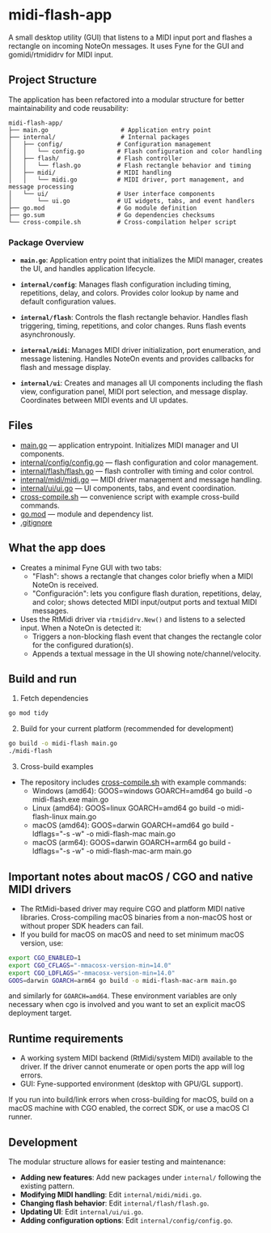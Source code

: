 # midi-flash-app

A small desktop utility (GUI) that listens to a MIDI input port and flashes a rectangle on incoming NoteOn messages. It uses Fyne for the GUI and gomidi/rtmididrv for MIDI input.

## Project Structure

The application has been refactored into a modular structure for better maintainability and code reusability:

```
midi-flash-app/
├── main.go                    # Application entry point
├── internal/                  # Internal packages
│   ├── config/               # Configuration management
│   │   └── config.go         # Flash configuration and color handling
│   ├── flash/                # Flash controller
│   │   └── flash.go          # Flash rectangle behavior and timing
│   ├── midi/                 # MIDI handling
│   │   └── midi.go           # MIDI driver, port management, and message processing
│   └── ui/                   # User interface components
│       └── ui.go             # UI widgets, tabs, and event handlers
├── go.mod                    # Go module definition
├── go.sum                    # Go dependencies checksums
└── cross-compile.sh          # Cross-compilation helper script
```

### Package Overview

- **`main.go`**: Application entry point that initializes the MIDI manager, creates the UI, and handles application lifecycle.

- **`internal/config`**: Manages flash configuration including timing, repetitions, delay, and colors. Provides color lookup by name and default configuration values.

- **`internal/flash`**: Controls the flash rectangle behavior. Handles flash triggering, timing, repetitions, and color changes. Runs flash events asynchronously.

- **`internal/midi`**: Manages MIDI driver initialization, port enumeration, and message listening. Handles NoteOn events and provides callbacks for flash and message display.

- **`internal/ui`**: Creates and manages all UI components including the flash view, configuration panel, MIDI port selection, and message display. Coordinates between MIDI events and UI updates.

## Files
- [main.go](main.go) — application entrypoint. Initializes MIDI manager and UI components.
- [internal/config/config.go](internal/config/config.go) — flash configuration and color management.
- [internal/flash/flash.go](internal/flash/flash.go) — flash controller with timing and color control.
- [internal/midi/midi.go](internal/midi/midi.go) — MIDI driver management and message handling.
- [internal/ui/ui.go](internal/ui/ui.go) — UI components, tabs, and event coordination.
- [cross-compile.sh](cross-compile.sh) — convenience script with example cross-build commands.
- [go.mod](go.mod) — module and dependency list.
- [.gitignore](.gitignore)

## What the app does
- Creates a minimal Fyne GUI with two tabs:
  - "Flash": shows a rectangle that changes color briefly when a MIDI NoteOn is received.
  - "Configuración": lets you configure flash duration, repetitions, delay, and color; shows detected MIDI input/output ports and textual MIDI messages.
- Uses the RtMidi driver via `rtmididrv.New()` and listens to a selected input. When a NoteOn is detected it:
  - Triggers a non-blocking flash event that changes the rectangle color for the configured duration(s).
  - Appends a textual message in the UI showing note/channel/velocity.

## Build and run

1. Fetch dependencies
```sh
go mod tidy
```

2. Build for your current platform (recommended for development)
```sh
go build -o midi-flash main.go
./midi-flash
```

3. Cross-build examples
- The repository includes [cross-compile.sh](cross-compile.sh) with example commands:
  - Windows (amd64): GOOS=windows GOARCH=amd64 go build -o midi-flash.exe main.go
  - Linux (amd64):   GOOS=linux   GOARCH=amd64 go build -o midi-flash-linux main.go
  - macOS (amd64):   GOOS=darwin GOARCH=amd64 go build -ldflags="-s -w" -o midi-flash-mac main.go
  - macOS (arm64):   GOOS=darwin GOARCH=arm64 go build -ldflags="-s -w" -o midi-flash-mac-arm main.go

## Important notes about macOS / CGO and native MIDI drivers
- The RtMidi-based driver may require CGO and platform MIDI native libraries. Cross-compiling macOS binaries from a non-macOS host or without proper SDK headers can fail.
- If you build for macOS on macOS and need to set minimum macOS version, use:
```sh
export CGO_ENABLED=1
export CGO_CFLAGS="-mmacosx-version-min=14.0"
export CGO_LDFLAGS="-mmacosx-version-min=14.0"
GOOS=darwin GOARCH=arm64 go build -o midi-flash-mac-arm main.go
```
and similarly for `GOARCH=amd64`. These environment variables are only necessary when cgo is involved and you want to set an explicit macOS deployment target.

## Runtime requirements
- A working system MIDI backend (RtMidi/system MIDI) available to the driver. If the driver cannot enumerate or open ports the app will log errors.
- GUI: Fyne-supported environment (desktop with GPU/GL support).

If you run into build/link errors when cross-building for macOS, build on a macOS machine with CGO enabled, the correct SDK, or use a macOS CI runner.

## Development

The modular structure allows for easier testing and maintenance:

- **Adding new features**: Add new packages under `internal/` following the existing pattern.
- **Modifying MIDI handling**: Edit `internal/midi/midi.go`.
- **Changing flash behavior**: Edit `internal/flash/flash.go`.
- **Updating UI**: Edit `internal/ui/ui.go`.
- **Adding configuration options**: Edit `internal/config/config.go`.